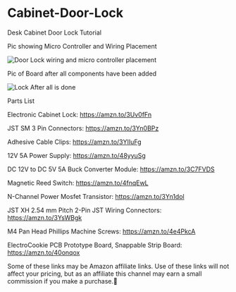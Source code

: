 # Cabinet-Door-Lock
Desk Cabinet Door Lock Tutorial

Pic showing Micro Controller and Wiring Placement

![Door Lock wiring and micro controller placement](https://github.com/user-attachments/assets/6b5f9e00-7e17-4f5d-93eb-5d1b3084c04c)


Pic of Board after all components have been added

![Lock After all is done](https://github.com/user-attachments/assets/41f61bfb-e198-4f4e-91dd-b486b3928a04)

Parts List

Electronic Cabinet Lock: https://amzn.to/3Uv0fFn

JST SM 3 Pin Connectors: https://amzn.to/3Yn0BPz

Adhesive Cable Clips: https://amzn.to/3YIIuFg

12V 5A Power Supply: https://amzn.to/48yyuSg

DC 12V to DC 5V 5A Buck Converter Module: https://amzn.to/3C7FVDS

Magnetic Reed Switch: https://amzn.to/4fnqEwL

N-Channel Power Mosfet Transistor: https://amzn.to/3Yn1dol

JST XH 2.54 mm Pitch 2-Pin JST Wiring Connectors: https://amzn.to/3YsWBgk

M4 Pan Head Phillips Machine Screws: https://amzn.to/4e4PkcA

ElectroCookie PCB Prototype Board, Snappable Strip Board: https://amzn.to/40onqox


Some of these links may be Amazon affiliate links. Use of these links will not affect your pricing, but as an affiliate this channel may earn a small commission if you make a purchase.💖
